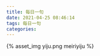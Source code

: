 ```yaml
---
title: 每日一句
date: 2021-04-25 08:46:14
tags: 每日一句
categories:
---
```

{% asset_img yiju.png meiriyiju %}
